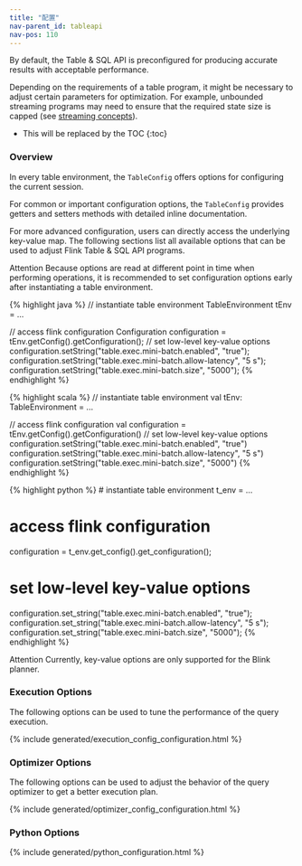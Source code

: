 ```yaml
---
title: "配置"
nav-parent_id: tableapi
nav-pos: 110
---
```

<!--
Licensed to the Apache Software Foundation (ASF) under one
or more contributor license agreements.  See the NOTICE file
distributed with this work for additional information
regarding copyright ownership.  The ASF licenses this file
to you under the Apache License, Version 2.0 (the
"License"); you may not use this file except in compliance
with the License.  You may obtain a copy of the License at

  http://www.apache.org/licenses/LICENSE-2.0

Unless required by applicable law or agreed to in writing,
software distributed under the License is distributed on an
"AS IS" BASIS, WITHOUT WARRANTIES OR CONDITIONS OF ANY
KIND, either express or implied.  See the License for the
specific language governing permissions and limitations
under the License.
-->

By default, the Table & SQL API is preconfigured for producing accurate results with acceptable
performance.

Depending on the requirements of a table program, it might be necessary to adjust
certain parameters for optimization. For example, unbounded streaming programs may need to ensure
that the required state size is capped (see [streaming concepts](./streaming/query_configuration.html)).

* This will be replaced by the TOC
{:toc}

### Overview

In every table environment, the `TableConfig` offers options for configuring the current session.

For common or important configuration options, the `TableConfig` provides getters and setters methods
with detailed inline documentation.

For more advanced configuration, users can directly access the underlying key-value map. The following
sections list all available options that can be used to adjust Flink Table & SQL API programs.

<span class="label label-danger">Attention</span> Because options are read at different point in time
when performing operations, it is recommended to set configuration options early after instantiating a
table environment.

<div class="codetabs" markdown="1">
<div data-lang="java" markdown="1">
{% highlight java %}
// instantiate table environment
TableEnvironment tEnv = ...

// access flink configuration
Configuration configuration = tEnv.getConfig().getConfiguration();
// set low-level key-value options
configuration.setString("table.exec.mini-batch.enabled", "true");
configuration.setString("table.exec.mini-batch.allow-latency", "5 s");
configuration.setString("table.exec.mini-batch.size", "5000");
{% endhighlight %}
</div>

<div data-lang="scala" markdown="1">
{% highlight scala %}
// instantiate table environment
val tEnv: TableEnvironment = ...

// access flink configuration
val configuration = tEnv.getConfig().getConfiguration()
// set low-level key-value options
configuration.setString("table.exec.mini-batch.enabled", "true")
configuration.setString("table.exec.mini-batch.allow-latency", "5 s")
configuration.setString("table.exec.mini-batch.size", "5000")
{% endhighlight %}
</div>

<div data-lang="python" markdown="1">
{% highlight python %}
# instantiate table environment
t_env = ...

# access flink configuration
configuration = t_env.get_config().get_configuration();
# set low-level key-value options
configuration.set_string("table.exec.mini-batch.enabled", "true");
configuration.set_string("table.exec.mini-batch.allow-latency", "5 s");
configuration.set_string("table.exec.mini-batch.size", "5000");
{% endhighlight %}
</div>
</div>

<span class="label label-danger">Attention</span> Currently, key-value options are only supported
for the Blink planner.

### Execution Options

The following options can be used to tune the performance of the query execution.

{% include generated/execution_config_configuration.html %}

### Optimizer Options

The following options can be used to adjust the behavior of the query optimizer to get a better execution plan.

{% include generated/optimizer_config_configuration.html %}

### Python Options

{% include generated/python_configuration.html %}
